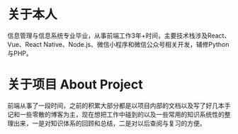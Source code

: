 # 关于本人

信息管理与信息系统专业毕业，从事前端工作3年+时间，主要技术栈涉及React、Vue、React Native、Node.js、微信小程序和微信公众号相关开发，辅修Python与PHP。

# 关于项目 About Project

前端从事了一段时间，之前的积累大部分都是以项目内部的文档以及写了好几本手记和一些零散的博客为主，现在想把工作中碰到的以及一些常用的知识系统性的整理出来，一是对知识体系的回顾和总结，二是对以后查阅与复习的方便。














